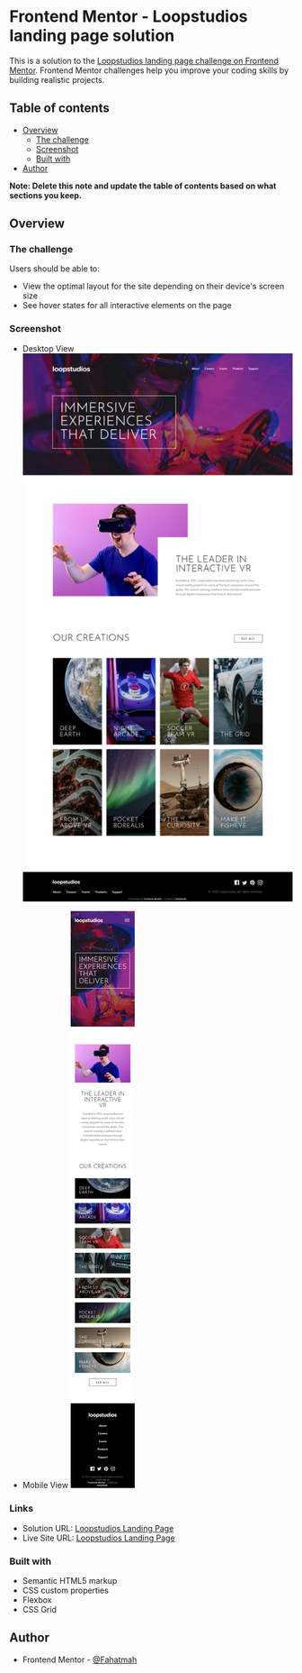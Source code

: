# Frontend Mentor - Loopstudios landing page solution

This is a solution to the [Loopstudios landing page challenge on Frontend Mentor](https://www.frontendmentor.io/challenges/loopstudios-landing-page-N88J5Onjw). Frontend Mentor challenges help you improve your coding skills by building realistic projects.

## Table of contents

-  [Overview](#overview)
   -  [The challenge](#the-challenge)
   -  [Screenshot](#screenshot)
   -  [Built with](#built-with)
-  [Author](#author)

**Note: Delete this note and update the table of contents based on what sections you keep.**

## Overview

### The challenge

Users should be able to:

-  View the optimal layout for the site depending on their device's screen size
-  See hover states for all interactive elements on the page

### Screenshot

-  Desktop View
   ![](/design/screenshot/desktop-view.jpeg)

-  Mobile View
   ![](/design/screenshot/mobile-view.jpeg)

### Links

-  Solution URL: [Loopstudios Landing Page]()
-  Live Site URL: [Loopstudios Landing Page]()

### Built with

-  Semantic HTML5 markup
-  CSS custom properties
-  Flexbox
-  CSS Grid

## Author

-  Frontend Mentor - [@Fahatmah](https://www.frontendmentor.io/profile/Fahatmah)
